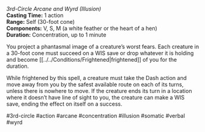 *3rd-Circle Arcane and Wyrd (Illusion)*  
**Casting Time:** 1 action  
**Range:** Self (30-foot cone)  
**Components:** V, S, M (a white feather or the heart of a hen)  
**Duration:** Concentration, up to 1 minute

You project a phantasmal image of a creature’s worst fears. Each creature in a 30-foot cone must succeed on a WIS save or drop whatever it is holding and become [[../../Conditions/Frightened|frightened]] of you for the duration.

While frightened by this spell, a creature must take the Dash action and move away from you by the safest available route on each of its turns, unless there is nowhere to move. If the creature ends its turn in a location where it doesn’t have line of sight to you, the creature can make a WIS save, ending the effect on itself on a success.

#3rd-circle #action #arcane #concentration #illusion #somatic #verbal #wyrd
